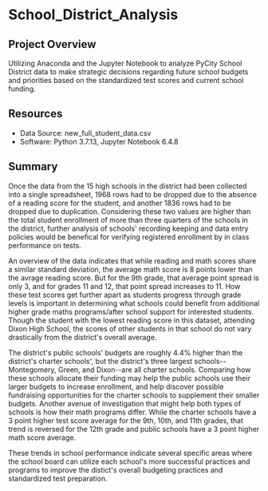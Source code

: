# School_District_Analysis
## Project Overview
Utilizing Anaconda and the Jupyter Notebook to analyze PyCity School District data to make strategic decisions regarding future school budgets and priorities based on the standardized test scores and current school funding.
## Resources
- Data Source: new_full_student_data.csv
- Software: Python 3.7.13, Jupyter Notebook 6.4.8
## Summary
   Once the data from the 15 high schools in the district had been collected into a single spreadsheet, 1968 rows had to be dropped due to the absence of a reading score for the student, and another 1836 rows had to be dropped due to duplication. Considering these two values are higher than the total student enrollment of more than three quarters of the schools in the district, further analysis of schools' recording keeping and data entry policies would be benefical for verifying registered enrollment by in class performance on tests.
   
   An overview of the data indicates that while reading and math scores share a similar standard deviation, the average math score is 8 points lower than the avrage reading score. But for the 9th grade, that average point spread is only 3, and for grades 11 and 12, that point spread increases to 11. How these test scores get further apart as students progress through grade levels is important in determining what schools could benefit from additional higher grade maths programs/after school support for interested students. Though the student with the lowest reading score in this dataset, attending Dixon High School, the scores of other students in that school do not vary drastically from the district's overall average.
   
   The district's public schools' budgets are roughly 4.4% higher than the district's charter schools', but the district's three largest schools--Montegomery, Green, and Dixon--are all charter schools. Comparing how these schools allocate their funding may help the public schools use their larger budgets to increase enrollment, and help discover possible fundraising opportunities for the charter schools to supplement their smaller budgets. Another avenue of investigation that might help both types of schools is how their math programs differ. While the charter schools have a 3 point higher test score average for the 9th, 10th, and 11th grades, that trend is reversed for the 12th grade and public schools have a 3 point higher math score average. 
   
   These trends in school performance indicate several specific areas where the school board can utilize each school's more successful practices and programs to improve the distict's overall budgeting practices and standardized test preparation.
